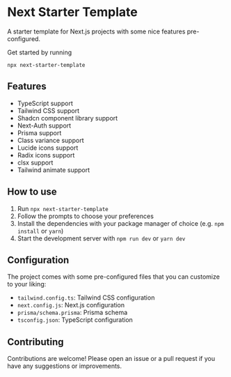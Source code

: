 # Next Starter Template

A starter template for Next.js projects with some nice features pre-configured.

Get started by running 
```
npx next-starter-template
```
## Features

- TypeScript support
- Tailwind CSS support
- Shadcn component library support
- Next-Auth support
- Prisma support
- Class variance support
- Lucide icons support
- Radix icons support
- clsx support
- Tailwind animate support

## How to use

1. Run `npx next-starter-template`
2. Follow the prompts to choose your preferences
3. Install the dependencies with your package manager of choice (e.g. `npm install` or `yarn`)
4. Start the development server with `npm run dev` or `yarn dev`

## Configuration

The project comes with some pre-configured files that you can customize to your liking:

- `tailwind.config.ts`: Tailwind CSS configuration
- `next.config.js`: Next.js configuration
- `prisma/schema.prisma`: Prisma schema
- `tsconfig.json`: TypeScript configuration

## Contributing

Contributions are welcome! Please open an issue or a pull request if you have any suggestions or improvements.
